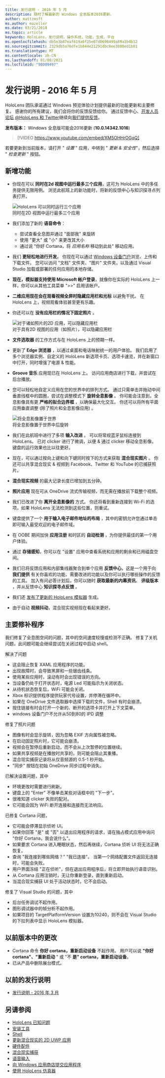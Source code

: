 ```yaml
---
title: 发行说明 - 2016 年 5 月
description: 随时了解最新的 Windows 全息版本2016更新。
author: mattzmsft
ms.author: mazeller
ms.date: 03/21/2018
ms.topic: article
keywords: HoloLens，发行说明，操作系统，功能，生成，平台
ms.openlocfilehash: db5e3b87eaf619a0f25e07d0698499a89a1b4b12
ms.sourcegitcommit: 2329db5a76dfe1b844e21291dbc8ee3888ed1b81
ms.translationtype: MT
ms.contentlocale: zh-CN
ms.lasthandoff: 01/08/2021
ms.locfileid: "98009497"
---
```

# <a name="release-notes---may-2016"></a>发行说明 - 2016 年 5 月

HoloLens 团队承诺通过 Windows 预览体验计划提供最新的功能更新和主要修复。 感谢你的所有建议，我们会将你的反馈反馈给你。 通过反馈中心、[开发人员论坛](https://forums.hololens.com) [ @HoloLens 和 Twitter](https://twitter.com/hololens)继续向[我们提供反馈](https://docs.microsoft.com/windows/mixed-reality/give-us-feedback)。

**发布版本：** Windows 全息版可能会2016更新 (**10.0.14342.1016**) 

>[!VIDEO https://www.youtube.com/embed/XM5OHHrOGqQ]

若要更新到当前版本，请打开 " *设置* " 应用，中转到 " *更新 & 安全性*"，然后选择 " *检查更新* " 按钮。

## <a name="new-features"></a>新增功能

* 你现在可以 **同时在2d 视图中运行最多三个应用**，这可为 HoloLens 中的多任务提供无限用例。 浏览此航班上的新功能时，将新的反馈中心与知识探寻点列表打开。

  ![HoloLens 可以同时运行三个应用](images/img-3625-400px.jpg)<br>
  同时在2D 视图中运行最多三个应用

* 我们添加了新的 **语音命令**：
   * 尝试查看全息图并通过 "面部我" 来旋转
   * 使用 "更大" 或 "小" 来更改其大小
   * 通过说 "你好 Cortana，将 *应用名称* 移动到此处" 移动应用。
* 我们 **更轻松地进行开发**。 你现在可以通过 [Windows 设备门户](https://docs.microsoft.com/windows/mixed-reality/develop/platform-capabilities-and-apis/using-the-windows-device-portal)浏览、上传和下载文件。 您可以访问 "文档" 文件夹、"图片" 文件夹，以及通过 Visual Studio 加载或部署的任何应用的本地存储。
* **现在，模拟器支持使用 Microsoft 帐户登录**，就像你在实际的 HoloLens 上一样，你可以从其他工具菜单 ">>" 启用该帐户。
* **二维应用现在会在观看视频全屏时隐藏应用栏和光标** 以避免干扰。 在 HoloLens 上，视频观看体验甚至更有乐趣。
* 你还可以在 **没有应用栏的情况下固定照片** 。

  ![对于诸如照片的2D 应用，可以隐藏应用栏](images/img-3626-400px.jpg)<br>
  对于具有2D 视图的应用（如照片），可以隐藏应用栏

* **文件选取器** 的工作方式与在 HoloLens 上的预期一样。
* 更新了 **Edge 浏览器** ，以通过桌面和电话映射统一的用户体验。 我们启用了多个浏览器实例、自定义的 HoloLens 新选项卡页、选项卡速览，并在新窗口中打开，同时增强了电源 & 性能。
* **Groove 音乐** 应用现已在 HoloLens 上。 访问应用商店进行下载，并尝试在后台播放。
* 您可以轻松地自定义应用在您的世界中的排列方式。 通过只需单击并拖动中间垂直线框中的圆圈，尝试在调整模式下 **旋转全息影像** 。 你可能会注意到，全息影像具有更 **严格的拟合边界框** ，以确保最大化交互。 你还可以将所有平面应用垂直调整 (除了照片和全息影像应用) 。

  ![将全息影像置于世界](images/img-3627-400px.jpg)<br>
  将全息影像置于世界中后旋转

* 我们在此航班中进行了多项 **输入改进** 。 可以将常规蓝牙鼠标连接到 HoloLens。 已对 clicker 进行了微调，以便 & 通过 clicker 移动全息影像。 键盘的运行效果也比以往更好。
* 现在，可以通过按向上键和向下键同时按下的方式来获取 **混合现实图片** 。 你还可以共享混合现实 & 视频到 Facebook、Twitter 和 YouTube 的已捕获照片。
* **混合现实视频** 的最大记录长度已增加到五分钟。
* **照片应用** 现在可从 OneDrive 流式传输视频，而无需在播放前下载整个视频。
* 我们已改进了你 **离开全息影像的** 方式。 你还将看到重新连接到 Wi-Fi 的选项，如果 HoloLens 无法检测到这些位置，则重试。
* 键盘提供了一个 **用于输入电子邮件地址的布局** ，其中的密钥允许您通过单击即可输入最受欢迎的电子邮件域。
* 在 OOBE 期间加快 **应用注册** 和时区的 **自动检测** ，为你提供最佳的第一个用户体验。
* 通过 **存储感知**，你可以在 "设置" 应用中查看系统和应用的剩余和已用磁盘空间。
* 我们已将反馈应用和内部集线器聚合到单个应用 **反馈中心**，这是一个用于向 **我们提供** 有关你喜欢的功能、需要改进的功能以及你可以执行哪些操作的反馈的工具。 加入有问必答计划后，你可以随时 **获取最新的内幕资讯**、 **评级版本** ，并从反馈中心 **知识探寻点反馈** 。
* 我们还 [发布了更新的 HoloLens 模拟器](https://docs.microsoft.com/windows/mixed-reality/develop/install-the-tools) 生成。
* 由于自动 **视频抖动**，混合现实视频现在看起来更好。

## <a name="major-fixes"></a>主要修补程序

我们修复了全息图空间的问题，其中的空间速度较慢或检测不正确。 修复了关机问题，此问题可能会继续尝试在关闭过程中启动 shell。

解决了问题
* 这会阻止恢复 XAML 应用程序的功能。
* 出现故障时，会导致黑屏和一些锯齿线条。
* 使用某些应用时，滚动有时会出现错误的方向。
* 当设备仍处于打开状态时，电源 Led 可能指示为关闭状态。
* 从待机状态恢复后，WiFi 可能会关闭。
* Xbox 标识提供程序提供玩家代号设置，并停滞在循环中。
* 如果在 OneDrive 文件选取器中选择下载的文件，Shell 有时会崩溃。
* 按住链接有时会打开一个新的、断开的选项卡并打开上下文菜单。
* windows 设备门户不允许从50到80的 IPD 调整

修复了照片问题
* 图像有时会显示旋转，因为忽略 EXIF 方向属性被忽略。
* 在启动固定照片时，它可能会崩溃。
* 视频会在暂停后重新启动，而不会从上次暂停的位置继续。
* 如果共享视频是在播放时共享的，则可能会阻止其重播。
* 混合现实捕获记录将从仅音频源的 0.5-1 秒开始。
* "同步" 按钮在初始 OneDrive 同步过程中消失。

已解决设置问题，其中
* 环境更改时需要进行刷新。
* 键盘上的 "Enter" 不像单击某些对话框中的 "下一步"。
* 很难知道 clicker 失败的配对。
* 它可能会因为 WiFi 断开连接和连接而无法响应。

已修复 Cortana 问题，
* 它可能会停滞显示侦听 UI。
* 如果你回答 "是" 或 "否" 以退出应用程序的请求，请在独占模式应用中询问 "你好 Cortana，我会说什么"。
* 如果要求 Cortana 进入睡眠状态，然后再继续，Cortana 侦听 UI 将无法正确恢复。
* 查询 "我连接到哪些网络？" "我已连接"。 当第一个网络配置文件返回无连接时，可能会失败。
* 用户界面冻结 "正在侦听"，但在退出应用程序后，将立即开始执行语音识别。
* 从 Cortana 应用注销时，无让你重新登录，直到重新启动。
* 当混合现实捕获 UI 处于活动状态时，它不会启动。

修复了 Visual Studio 的问题，其中
* 后台任务调试不起作用。
* 图形调试器中的帧分析不起作用。
* 如果项目的 TargetPlatformVersion 设置为10240，则不会在 Visual Studio 的下拉列表中显示 HoloLens 模拟器。

## <a name="changes-from-previous-release"></a>以前版本中的更改
* Cortana 命令 **你好 cortana，重新启动设备** 不起作用。 用户可以说 **"你好 cortana"、"重新启动** " 或 "不 **是" cortana，重新启动设备**。
* 已从产品中删除展台模式。

## <a name="prior-release-notes"></a>以前的发行说明
* [发行说明 - 2016 年 3 月](release-notes-march-2016.md)

## <a name="see-also"></a>另请参阅
* [HoloLens 已知问题](https://docs.microsoft.com/windows/mixed-reality/hololens-known-issues)
* [安装工具](https://docs.microsoft.com/windows/mixed-reality/develop/install-the-tools)
* [Shell](https://docs.microsoft.com/windows/mixed-reality/discover/navigating-the-windows-mixed-reality-home)
* [更新混合现实的 2D UWP 应用](https://docs.microsoft.com/windows/mixed-reality/develop/porting-apps/building-2d-apps)
* [硬件配件](https://docs.microsoft.com/windows/mixed-reality/discover/hardware-accessories)
* [混合现实捕获](https://docs.microsoft.com/windows/mixed-reality/mixed-reality-capture)
* [语音输入](https://docs.microsoft.com/windows/mixed-reality/design/voice-input)
* [向 Windows 应用商店提交应用程序](https://docs.microsoft.com/windows/mixed-reality/distribute/submitting-an-app-to-the-microsoft-store)
* [使用 HoloLens 仿真器](https://docs.microsoft.com/windows/mixed-reality/develop/platform-capabilities-and-apis/using-the-hololens-emulator)
